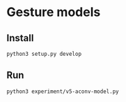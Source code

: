 # Gesture models

## Install
```sheel
python3 setup.py develop
```

## Run

```sheel
python3 experiment/v5-aconv-model.py
```
